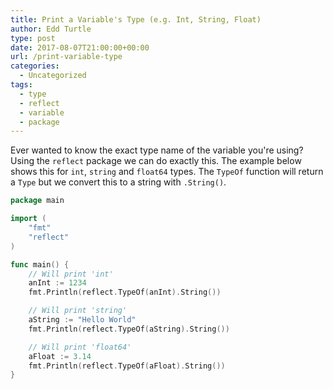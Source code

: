 ```yaml
---
title: Print a Variable's Type (e.g. Int, String, Float)
author: Edd Turtle
type: post
date: 2017-08-07T21:00:00+00:00
url: /print-variable-type
categories:
  - Uncategorized
tags:
  - type
  - reflect
  - variable
  - package
---
```


Ever wanted to know the exact type name of the variable you're using? Using the `reflect` package we can do exactly this. The example below shows this for `int`, `string` and `float64` types. The `TypeOf` function will return a `Type` but we convert this to a string with `.String()`.

```go
package main

import (
    "fmt"
    "reflect"
)

func main() {
    // Will print 'int'
    anInt := 1234
    fmt.Println(reflect.TypeOf(anInt).String())

    // Will print 'string'
    aString := "Hello World"
    fmt.Println(reflect.TypeOf(aString).String())

    // Will print 'float64'
    aFloat := 3.14
    fmt.Println(reflect.TypeOf(aFloat).String())
}
```